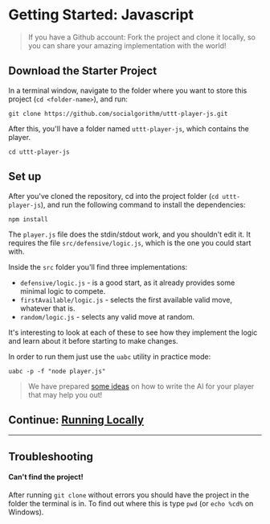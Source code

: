 # Getting Started: Javascript

> If you have a Github account: Fork the project and clone it locally, so you can share your amazing implementation with the world!

## Download the Starter Project

In a terminal window, navigate to the folder where you want to store this project (`cd <folder-name>`), and run:

```console
git clone https://github.com/socialgorithm/uttt-player-js.git
```

After this, you'll have a folder named `uttt-player-js`, which contains the player.

```console
cd uttt-player-js
```

## Set up

After you've cloned the repository, cd into the project folder (`cd uttt-player-js`), and run the following command to install the dependencies:

```console
npm install
```

The `player.js` file does the stdin/stdout work, and you shouldn't edit it. It requires the file `src/defensive/logic.js`, which is the one you could start with.

Inside the `src` folder you'll find three implementations:

* `defensive/logic.js` - is a good start, as it already provides some minimal logic to compete.
* `firstAvailable/logic.js` - selects the first available valid move, whatever that is.
* `random/logic.js` - selects any valid move at random.

It's interesting to look at each of these to see how they implement the logic and learn about it before starting to make changes.

In order to run them just use the `uabc` utility in practice mode:

```console
uabc -p -f "node player.js"
```

> We have prepared [some ideas](ideas.md) on how to write the AI for your player that may help you out!

## Continue: [Running Locally](analyse_games.md)

--------

## Troubleshooting

#### Can't find the project!

After running `git clone` without errors you should have the project in the folder the terminal is in. To find out where this is type `pwd` (or `echo %cd%` on Windows).